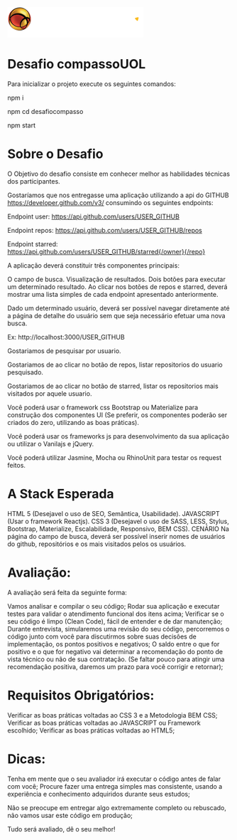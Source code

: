 ![logo-compasso](./src/assets/logo-compasso.png)


# Desafio compassoUOL

Para inicializar o projeto execute os seguintes comandos:

npm i 

npm cd desafiocompasso

npm start 


# Sobre o Desafio

O Objetivo do desafio consiste em conhecer melhor as habilidades técnicas dos participantes.

Gostaríamos que nos entregasse uma aplicação utilizando a api do GITHUB https://developer.github.com/v3/ consumindo os seguintes endpoints:

Endpoint user: https://api.github.com/users/USER_GITHUB

Endpoint repos: https://api.github.com/users/USER_GITHUB/repos

Endpoint starred: https://api.github.com/users/USER_GITHUB/starred{/owner}{/repo}

A aplicação deverá constituir três componentes principais:

O campo de busca.
Visualização de resultados.
Dois botões para executar um determinado resultado.
Ao clicar nos botões de repos e starred, deverá mostrar uma lista simples de cada endpoint apresentado anteriormente.


Dado um determinado usuário, deverá ser possível navegar diretamente até a página de detalhe do usuário sem que seja necessário efetuar uma nova busca. 

Ex: http://localhost:3000/USER_GITHUB

Gostariamos de pesquisar por usuario.

Gostariamos de ao clicar no botão de repos, listar repositorios do usuario pesquisado.

Gostariamos de ao clicar no botão de starred, listar os repositorios mais visitados por aquele usuario.

Você poderá usar o framework css Bootstrap ou Materialize para construção dos componentes UI (Se preferir, os componentes poderão ser criados do zero, utilizando as boas práticas).

Você poderá usar os frameworks js para desenvolvimento da sua aplicação ou utilizar o Vanilajs e jQuery.

Você poderá utilizar Jasmine, Mocha ou RhinoUnit para testar os request feitos.


# A Stack Esperada 

HTML 5 (Desejavel o uso de SEO, Semãntica, Usabilidade).
JAVASCRIPT (Usar o framework Reactjs).
CSS 3 (Desejavel o uso de SASS, LESS, Stylus, Bootstrap, Materialize, Escalabilidade, Responsivo, BEM CSS).
CENÁRIO
Na página do campo de busca, deverá ser possível inserir nomes de usuários do github, repositórios e os mais visitados pelos os usuários.

 

# Avaliação:

A avaliação será feita da seguinte forma:

 
Vamos analisar e compilar o seu código;
Rodar sua aplicação e executar testes para validar o atendimento funcional dos itens acima;
Verificar se o seu código é limpo (Clean Code), fácil de entender e de dar manutenção;
Durante entrevista, simularemos uma revisão do seu código, percorremos o código junto com você para discutirmos sobre suas decisões de implementação, os pontos positivos e negativos;
O saldo entre o que for positivo e o que for negativo vai determinar a recomendação do ponto de vista técnico ou não de sua contratação. (Se faltar pouco para atingir uma recomendação positiva, daremos um prazo para você corrigir e retornar);


# Requisitos Obrigatórios:

Verificar as boas práticas voltadas ao CSS 3 e a Metodologia BEM CSS;
Verificar as boas práticas voltadas ao JAVASCRIPT ou Framework escolhido;
Verificar as boas práticas voltadas ao HTML5;
 
# Dicas:

Tenha em mente que o seu avaliador irá executar o código antes de falar com você;
Procure fazer uma entrega simples mas consistente, usando a experiência e conhecimento adquiridos durante seus estudos;

Não se preocupe em entregar algo extremamente completo ou rebuscado, não vamos usar este código em produção;

Tudo será avaliado, dê o seu melhor!

